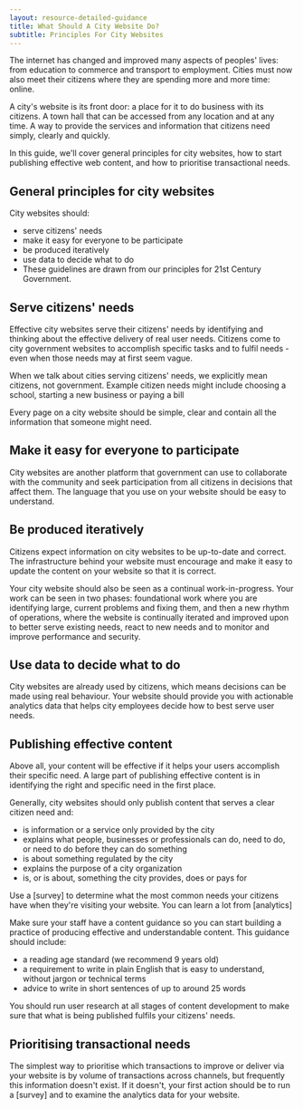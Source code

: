 ```yaml
---
layout: resource-detailed-guidance
title: What Should A City Website Do?
subtitle: Principles For City Websites
---
```


The internet has changed and improved many aspects of peoples' lives: from education to commerce and transport to employment. Cities must now also meet their citizens where they are spending more and more time: online.

A city's website is its front door: a place for it to do business with its citizens. A town hall that can be accessed from any location and at any time. A way to provide the services and information that citizens need simply, clearly and quickly. 

In this guide, we'll cover general principles for city websites,  how to start publishing effective web content, and how to prioritise transactional needs.

## General principles for city websites

City websites should:

 -  serve citizens' needs
 -  make it easy for everyone to be participate
 - be produced iteratively
 - use data to decide what to do
 - These guidelines are drawn from our principles for 21st Century Government.

## Serve citizens' needs

Effective city websites serve their citizens' needs by identifying and thinking about the effective delivery of real user needs. Citizens come to city government websites to accomplish specific tasks and to fulfil needs - even when those needs may at first seem vague. 

When we talk about cities serving citizens' needs, we explicitly mean citizens, not government. Example citizen needs might include choosing a school, starting a new business or paying a bill 

Every page on a city website should be simple, clear and contain all the information that someone might need. 

## Make it easy for everyone to participate

City websites are another platform that government can use to collaborate with the community and seek participation from all citizens in decisions that affect them. The language that you use on your website should be easy to understand. 

## Be produced iteratively

Citizens expect information on city websites to be up-to-date and correct. The infrastructure behind your website must encourage and make it easy to update the content on your website so that it is correct.

Your city website should also be seen as a continual work-in-progress. Your work can be seen in two phases: foundational work where you are identifying large, current problems and fixing them, and then a new rhythm of operations, where the website is continually iterated and improved upon to better serve existing needs, react to new needs and to monitor and improve performance and security.

## Use data to decide what to do

City websites are already used by citizens, which means decisions can be made using real behaviour. Your website should provide you with actionable analytics data that helps city employees decide how to best serve user needs. 

## Publishing effective content

Above all, your content will be effective if it helps your users accomplish their specific need. A large part of publishing effective content is in identifying the right and specific need in the first place. 

Generally, city websites should only publish content that serves a clear citizen need and:
 - is information or a service only provided by the city
 - explains what people, businesses or professionals can do, need to do, or need to do before they can do something
 - is about something regulated by the city
 - explains the purpose of a city organization
 - is, or is about, something the city provides, does or pays for

Use a [survey] to determine what the most common needs your citizens have when they're visiting your website. You can learn a lot from [analytics] 

Make sure your staff have a content guidance so you can start building a practice of producing effective and understandable content. This guidance should include: 
 - a reading age standard (we recommend 9 years old)
 - a requirement to write in plain English that is easy to understand, without jargon or technical terms
 - advice to write in short sentences of up to around 25 words

You should run user research at all stages of content development to make sure that what is being published fulfils your citizens' needs. 

## Prioritising transactional needs

The simplest way to prioritise which transactions to improve or deliver via your website is by volume of transactions across channels, but frequently this information doesn't exist. If it doesn't, your first action should be to run a [survey] and to examine the analytics data for your website. 